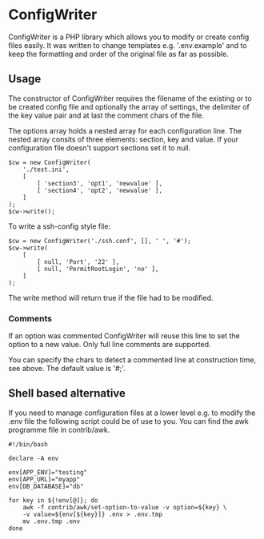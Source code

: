 # ConfigWriter

ConfigWriter is a PHP library which allows you to modify or
create config files easily.
It was written to change templates e.g. '.env.example' and to
keep the formatting and order of the original file as far as
possible.

## Usage

The constructor of ConfigWriter requires the filename of the
existing or to be created config file and optionally the array
of settings, the delimiter of the key value pair and at last the
comment chars of the file.

The options array holds a nested array for each configuration
line. The nested array consits of three elements: section, key and
value. If your configuration file doesn't support sections set
it to null.

    $cw = new ConfigWriter(
        './test.ini',
        [
            [ 'section3', 'opt1', 'newvalue' ],
            [ 'section4', 'opt2', 'newvalue' ],
        ]
    );
    $cw->write();

To write a ssh-config style file:

    $cw = new ConfigWriter('./ssh.conf', [], ' ', '#');
    $cw->write(
        [
            [ null, 'Port', '22' ],
            [ null, 'PermitRootLogin', 'no' ],
        ]
    );

The write method will return true if the file had to be modified.

### Comments

If an option was commented ConfigWriter will reuse this line to
set the option to a new value. Only full line comments are supported.

You can specify the chars to detect a commented line at construction
time, see above. The default value is '#;'.

## Shell based alternative

If you need to manage configuration files at a lower level e.g. to
modify the .env file the following script could be of use to you.
You can find the awk programme file in contrib/awk.

    #!/bin/bash

    declare -A env

    env[APP_ENV]="testing"
    env[APP_URL]="myapp"
    env[DB_DATABASE]="db"

    for key in ${!env[@]}; do
        awk -f contrib/awk/set-option-to-value -v option=${key} \
	    -v value=${env[${key}]} .env > .env.tmp
        mv .env.tmp .env
    done
